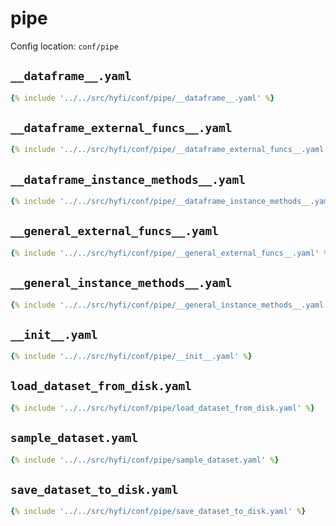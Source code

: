 # pipe

Config location: `conf/pipe`

## `__dataframe__.yaml`

```yaml
{% include '../../src/hyfi/conf/pipe/__dataframe__.yaml' %}
```

## `__dataframe_external_funcs__.yaml`

```yaml
{% include '../../src/hyfi/conf/pipe/__dataframe_external_funcs__.yaml' %}
```

## `__dataframe_instance_methods__.yaml`

```yaml
{% include '../../src/hyfi/conf/pipe/__dataframe_instance_methods__.yaml' %}
```

## `__general_external_funcs__.yaml`

```yaml
{% include '../../src/hyfi/conf/pipe/__general_external_funcs__.yaml' %}
```

## `__general_instance_methods__.yaml`

```yaml
{% include '../../src/hyfi/conf/pipe/__general_instance_methods__.yaml' %}
```

## `__init__.yaml`

```yaml
{% include '../../src/hyfi/conf/pipe/__init__.yaml' %}
```

## `load_dataset_from_disk.yaml`

```yaml
{% include '../../src/hyfi/conf/pipe/load_dataset_from_disk.yaml' %}
```

## `sample_dataset.yaml`

```yaml
{% include '../../src/hyfi/conf/pipe/sample_dataset.yaml' %}
```

## `save_dataset_to_disk.yaml`

```yaml
{% include '../../src/hyfi/conf/pipe/save_dataset_to_disk.yaml' %}
```

